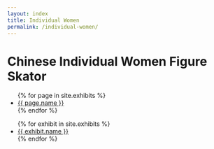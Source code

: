 ```yaml
---
layout: index
title: Individual Women
permalink: /individual-women/
---
```


<h1> Chinese Individual Women Figure Skator</h1>
<ul>
{% for page in site.exhibits %}
<li><a href = "{{ name.url }}">{{ page.name }}</a></li>
{% endfor %}
</ul>

<ul>
{% for exhibit in site.exhibits %}
<li><a href = "{{ name.url }}">{{ exhibit.name }}</a></li>
{% endfor %}
</ul>
